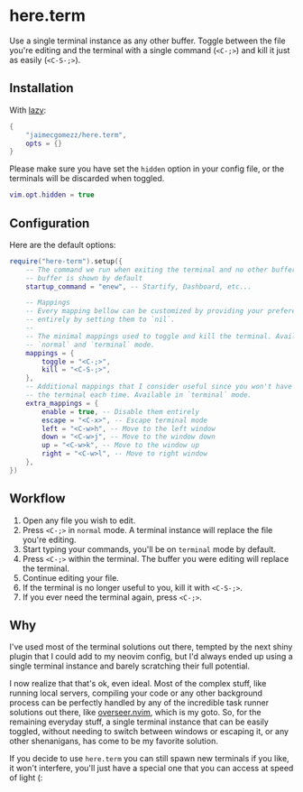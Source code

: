 # here.term

Use a single terminal instance as any other buffer. Toggle between the file you're editing and the terminal with a single command (`<C-;>`) and kill it just as easily (`<C-S-;>`).


## Installation

With [lazy](https://github.com/folke/lazy.nvim):
```lua
{
    "jaimecgomezz/here.term",
    opts = {}
}
```

Please make sure you have set the `hidden` option in your config file, or the terminals will be discarded when toggled. 
```lua
vim.opt.hidden = true
```


## Configuration

Here are the default options:
```lua
require("here-term").setup({
    -- The command we run when exiting the terminal and no other buffers are listed. An empty
    -- buffer is shown by default
    startup_command = "enew", -- Startify, Dashboard, etc...

    -- Mappings
    -- Every mapping bellow can be customized by providing your prefered combo, or disabled
    -- entirely by setting them to `nil`.
    --
    -- The minimal mappings used to toggle and kill the terminal. Available in
    -- `normal` and `terminal` mode.
    mappings = {
        toggle = "<C-;>",
        kill = "<C-S-;>",
    },
    -- Additional mappings that I consider useful since you won't have to escape (<C-\><C-n>)
    -- the terminal each time. Available in `terminal` mode.
    extra_mappings = {
        enable = true, -- Disable them entirely
        escape = "<C-x>", -- Escape terminal mode
        left = "<C-w>h", -- Move to the left window
        down = "<C-w>j", -- Move to the window down
        up = "<C-w>k", -- Move to the window up
        right = "<C-w>l", -- Move to right window
    },
})
```

## Workflow

1. Open any file you wish to edit.
2. Press `<C-;>` in `normal` mode. A terminal instance will replace the file you're editing.
3. Start typing your commands, you'll be on `terminal` mode by default.
4. Press `<C-;>` within the terminal. The buffer you were editing will replace the terminal.
5. Continue editing your file.
6. If the terminal is no longer useful to you, kill it with `<C-S-;>`.
7. If you ever need the terminal again, press `<C-;>`.


## Why

I've used most of the terminal solutions out there, tempted by the next shiny plugin that I could add to my neovim config, but I'd always ended up using a single terminal instance and barely scratching their full potential.

I now realize that that's ok, even ideal. Most of the complex stuff, like running local servers, compiling your code or any other background process can be perfectly handled by any of the incredible task runner solutions out there, like [overseer.nvim](https://github.com/stevearc/overseer.nvim), which is my goto. So, for the remaining everyday stuff, a single terminal instance that can be easily toggled, without needing to switch between windows or escaping it, or any other shenanigans, has come to be my favorite solution.

If you decide to use `here.term` you can still spawn new terminals if you like, it won't interfere, you'll just have a special one that you can access at speed of light (:

